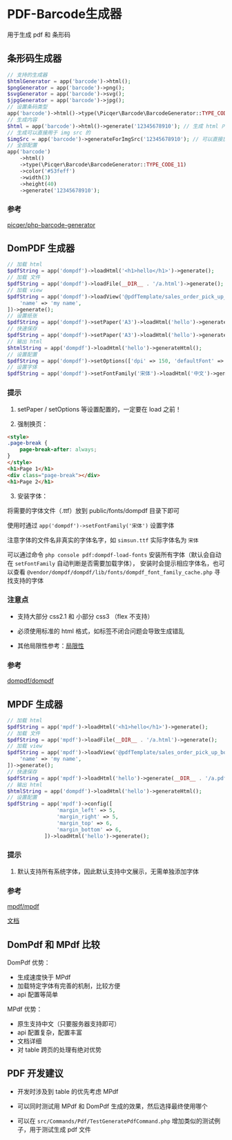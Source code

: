 # PDF-Barcode生成器

用于生成 pdf 和 条形码

## 条形码生成器

```php
// 支持的生成器
$htmlGenerator = app('barcode')->html();
$pngGenerator = app('barcode')->png();
$svgGenerator = app('barcode')->svg();
$jpgGenerator = app('barcode')->jpg();
// 设置条码类型
app('barcode')->html()->type(\Picqer\Barcode\BarcodeGenerator::TYPE_CODE_11);
// 生成内容
$html = app('barcode')->html()->generate('12345678910'); // 生成 html 内容
// 生成可以直接用于 img src 的
$imgSrc = app('barcode')->generateForImgSrc('12345678910'); // 可以直接放到 <img src=""> 下
// 全部配置
app('barcode')
    ->html()
    ->type(\Picqer\Barcode\BarcodeGenerator::TYPE_CODE_11)
    ->color('#53feff')
    ->width(3)
    ->height(40)
    ->generate('12345678910');
```

### 参考

[picqer/php-barcode-generator](https://github.com/picqer/php-barcode-generator)

## DomPDF 生成器

```php
// 加载 html
$pdfString = app('dompdf')->loadHtml('<h1>hello</h1>')->generate();
// 加载 文件
$pdfString = app('dompdf')->loadFile(__DIR__ . '/a.html')->generate();
// 加载 view
$pdfString = app('dompdf')->loadView('@pdfTemplate/sales_order_pick_up_bol.twig', [
    'name' => 'my name',
])->generate();
// 设置纸张
$pdfString = app('dompdf')->setPaper('A3')->loadHtml('hello')->generate();
// 快速保存
$pdfString = app('dompdf')->setPaper('A3')->loadHtml('hello')->generate(__DIR__ . '/a.pdf');
// 输出 html
$htmlString = app('dompdf')->loadHtml('hello')->generateHtml();
// 设置配置
$pdfString = app('dompdf')->setOptions(['dpi' => 150, 'defaultFont' => 'sans-serif'])->loadHtml('hello')->generate();
// 设置字体
$pdfString = app('dompdf')->setFontFamily('宋体')->loadHtml('中文')->generate();
```

### 提示

1. setPaper / setOptions 等设置配置的，一定要在 load 之前！

2. 强制换页：

```html
<style>
.page-break {
    page-break-after: always;
}
</style>
<h1>Page 1</h1>
<div class="page-break"></div>
<h1>Page 2</h1>
```

3. 安装字体：

将需要的字体文件（.ttf）放到 public/fonts/dompdf 目录下即可

使用时通过 `app('dompdf')->setFontFamily('宋体')` 设置字体

注意字体的文件名非真实的字体名字，如 `simsun.ttf` 实际字体名为 `宋体`

可以通过命令 `php console pdf:dompdf-load-fonts` 安装所有字体（默认会自动在 `setFontFamily` 自动判断是否需要加载字体），
安装时会提示相应字体名，也可以查看 `@vendor/dompdf/dompdf/lib/fonts/dompdf_font_family_cache.php` 寻找支持的字体

### 注意点

- 支持大部分 css2.1 和 小部分 css3 （flex 不支持）

- 必须使用标准的 html 格式，如标签不闭合问题会导致生成错乱

- 其他局限性参考：[局限性](https://github.com/dompdf/dompdf#limitations-known-issues)

### 参考

[dompdf/dompdf](https://github.com/dompdf/dompdf)

## MPDF 生成器

```php
// 加载 html
$pdfString = app('mpdf')->loadHtml('<h1>hello</h1>')->generate();
// 加载 文件
$pdfString = app('mpdf')->loadFile(__DIR__ . '/a.html')->generate();
// 加载 view
$pdfString = app('mpdf')->loadView('@pdfTemplate/sales_order_pick_up_bol.twig', [
    'name' => 'my name',
])->generate();
// 快速保存
$pdfString = app('mpdf')->loadHtml('hello')->generate(__DIR__ . '/a.pdf');
// 输出 html
$htmlString = app('dompdf')->loadHtml('hello')->generateHtml();
// 设置配置
$pdfString = app('mpdf')->config([
                'margin_left' => 5,
                'margin_right' => 5,
                'margin_top' => 6,
                'margin_bottom' => 6,
            ])->loadHtml('hello')->generate();
```

### 提示

1. 默认支持所有系统字体，因此默认支持中文展示，无需单独添加字体

### 参考

[mpdf/mpdf](https://github.com/mpdf/mpdf)

[文档](https://mpdf.github.io/)

## DomPdf 和 MPdf 比较

DomPdf 优势：
  - 生成速度快于 MPdf
  - 加载特定字体有完善的机制，比较方便
  - api 配置等简单

MPdf 优势：
  - 原生支持中文（只要服务器支持即可）
  - api 配置复杂，配置丰富
  - 文档详细
  - 对 table 跨页的处理有绝对优势

## PDF 开发建议

- 开发时涉及到 table 的优先考虑 MPdf
  
- 可以同时测试用 MPdf 和 DomPdf 生成的效果，然后选择最终使用哪个

- 可以在 `src/Commands/Pdf/TestGeneratePdfCommand.php` 增加类似的测试例子，用于测试生成 pdf 文件
